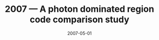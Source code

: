 ---
title: "2007 &mdash; A photon dominated region code comparison study"
collection: publications
refereed: 'yes'
permalink: \publication\2007-05-01-A-photon-dominated-region-code-comparison-study
date: "2007-05-01"
venue: "Astronomy and Astrophysics"
paperurl: 
link: "https://ui.adsabs.harvard.edu/abs/2007A&A...467..187R"
citation: "Röllig, M.; Abel, N. P.; Bell, T.; Bensch, F.; Black, J.; Ferland, G. J.; Jonkheid, B.; Kamp, I.; Kaufman, M. J.; Le Bourlot, J.; Le Petit, F.; Meijerink, R.; Morata, O.; Ossenkopf, V.; Roueff, E.; Shaw, G.; Spaans, M.; Sternberg, A.; Stutzki, J.; Thi, W. -F.; van Dishoeck, E. F.; van Hoof, P. A. M.; Viti, S.; Wolfire, M. G., Astronomy and Astrophysics, Volume 467, Issue 1, May III 2007, pp.187-206"
---